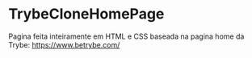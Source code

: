 # TrybeCloneHomePage
Pagina feita inteiramente em HTML e CSS baseada na pagina  home da Trybe: https://www.betrybe.com/
